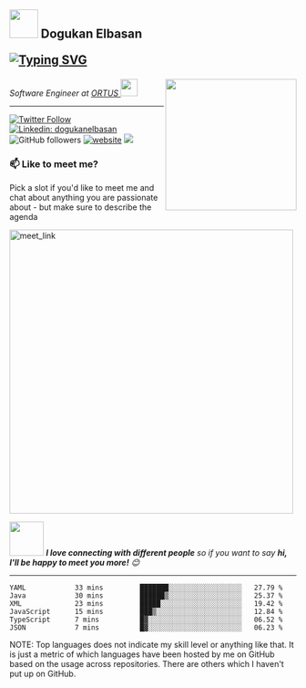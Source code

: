 <h2>

<img src="https://media.giphy.com/media/12oufCB0MyZ1Go/giphy.gif" width="50">
 Dogukan Elbasan

[![Typing SVG](https://readme-typing-svg.herokuapp.com?lines=Hi+there+%F0%9F%91%8B)](https://git.io/typing-svg)
</h2>
<img align='right' src="https://media.giphy.com/media/M9gbBd9nbDrOTu1Mqx/giphy.gif" width="230">
<p><em>Software Engineer at <a href="https://www.ortus.com.tr/">ORTUS
</a><img src="https://media.giphy.com/media/WUlplcMpOCEmTGBtBW/giphy.gif" width="30"> 
</em></p>

---

[![Twitter Follow](https://img.shields.io/twitter/follow/dogukanberat?label=Follow)](https://twitter.com/intent/follow?screen_name=dogukanberat)
[![Linkedin: dogukanelbasan](https://img.shields.io/badge/-dogukanelbasan-blue?style=flat-square&logo=Linkedin&logoColor=white&link=https://www.linkedin.com/in/dogukanelbasan/)](https://www.linkedin.com/in/dogukanelbasan/)
![GitHub followers](https://img.shields.io/github/followers/dogukanberat?label=Follow&style=social)
[![website](https://img.shields.io/badge/Website-46a2f1.svg?&style=flat-square&logo=Google-Chrome&logoColor=white&link=https://dogukan.info/)](https://dogukan.info/)
![](https://visitor-badge.glitch.me/badge?page_id=dogukanberat)

### 📫 Like to meet me?

Pick a slot if you'd like to meet me and chat about anything you are passionate about - but make sure to describe the agenda

<a href="https://calendly.com/dogukanelbasan/30min" target="_blank"><img width="498" alt="meet_link" src="https://user-images.githubusercontent.com/15426564/144297439-f530f383-e73e-41e0-9914-a9b7d3f432e5.png"></a>

<img src="https://media.giphy.com/media/LnQjpWaON8nhr21vNW/giphy.gif" width="60"> <em><b>I love connecting with different people</b> so if you want to say <b>hi, I'll be happy to meet you more!</b> 😊</em>



---
<!--START_SECTION:waka-->

```text
YAML            33 mins         ███████░░░░░░░░░░░░░░░░░░   27.79 %
Java            30 mins         ██████▒░░░░░░░░░░░░░░░░░░   25.37 %
XML             23 mins         █████░░░░░░░░░░░░░░░░░░░░   19.42 %
JavaScript      15 mins         ███▒░░░░░░░░░░░░░░░░░░░░░   12.84 %
TypeScript      7 mins          █▓░░░░░░░░░░░░░░░░░░░░░░░   06.52 %
JSON            7 mins          █▓░░░░░░░░░░░░░░░░░░░░░░░   06.23 %
```

<!--END_SECTION:waka-->


NOTE: Top languages does not indicate my skill level or anything like that. It is just a metric of which languages have been hosted by me on GitHub based on the usage across repositories. There are others which I haven't put up on GitHub.
<!--stackedit_data:
eyJoaXN0b3J5IjpbMTI2NjU1ODI4OCwtMTU1MDQ0NTAwOSwtMT
YyMTcyNTA5XX0=
-->

